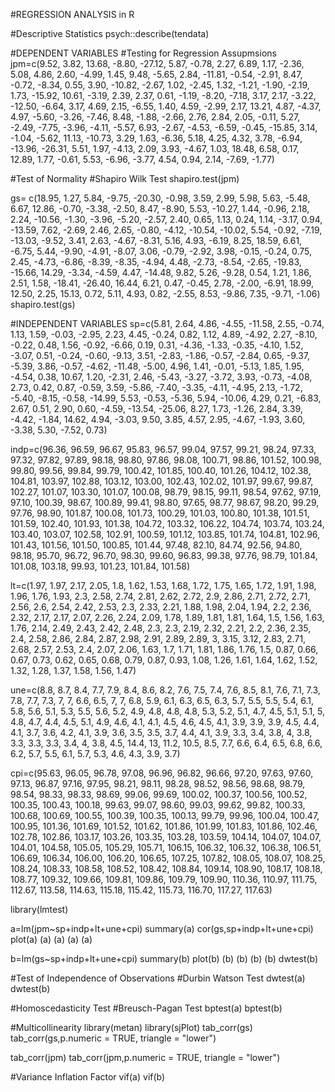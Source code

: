 #REGRESSION ANALYSIS in R

#Descriptive Statistics
psych::describe(tendata)

#DEPENDENT VARIABLES
#Testing for Regression Assupmsions
jpm=c(9.52, 3.82,	13.68,	-8.80,	-27.12,	5.87,	-0.78,	2.27,	6.89,	1.17,	-2.36,	5.08,	4.86,	2.60,	-4.99,	1.45,	9.48,	-5.65,	2.84,	-11.81,	-0.54,	-2.91,	8.47,	-0.72,	-8.34,	0.55,	3.90,	-10.82,	-2.67,	1.02,	-2.45,	1.32,	-1.21,	-1.90,	-2.19,	1.73,	-15.92,	10.61,	-3.19,	2.39,	2.37,	0.61,	-1.19,	-8.20,	-7.18,	3.17,	2.17,	-3.22,	-12.50,	-6.64,	3.17,	4.69,	2.15,	-6.55,	1.40,	4.59,	-2.99,	2.17,	13.21,	4.87,	-4.37,	4.97,	-5.60,	-3.26,	-7.46,	8.48,	-1.88,	-2.66,	2.76,	2.84,	2.05,	-0.11,	5.27,	-2.49,	-7.75,	-3.96,	-4.11,	-5.57,	6.93,	-2.67,	-4.53,	-6.59,	-0.45,	-15.85,	3.14,	-1.04,	-5.62,	11.13,	-10.73,	3.29,	1.63,	-6.36,	5.18,	4.25,	4.32,	3.78,	-6.94,	-13.96,	-26.31,	5.51,	1.97,	-4.13,	2.09,	3.93,	-4.67,	1.03,	18.48,	6.58,	0.17,	12.89,	1.77,	-0.61,	5.53,	-6.96,	-3.77,	4.54,	0.94,	2.14,	-7.69,	-1.77)

#Test of Normality #Shapiro Wilk Test
shapiro.test(jpm)

gs= c(18.95,	1.27,	5.84,	-9.75,	-20.30,	-0.98,	3.59,	2.99,	5.98,	5.63,	-5.48,	6.67,	12.86,	-0.70,	-3.38,	-2.50,	8.47, -8.90, 5.53,	-10.27,	1.44,	-0.96,	2.18,	2.24,	-10.56,	-1.30,	-3.96,	-5.20,	-2.57,	2.40,	0.65,	1.13,	0.24,	1.14,	-3.17,	0.94,	-13.59,	7.62,	-2.69,	2.46,	2.65,	-0.80,	-4.12,	-10.54,	-10.02,	5.54,	-0.92,	-7.19,	-13.03,	-9.52,	3.41,	2.63,	-4.67,	-8.31,	5.16,	4.93,	-6.19,	8.25,	18.59,	6.61,	-6.75,	5.44,	-9.90,	-4.91,	-8.07,	3.06,	-0.79,	-2.92,	3.98,	-0.15,	-0.24,	0.75,	2.45,	-4.73,	-6.86,	-8.39,	-8.35,	-4.94,	4.48,	-2.73,	-8.54,	-2.65,	-19.83,	-15.66,	14.29,	-3.34,	-4.59,	4.47,	-14.48,	9.82,	5.26,	-9.28,	0.54,	1.21,	1.86,	2.51,	1.58,	-18.41,	-26.40,	16.44,	6.21,	0.47,	-0.45,	2.78,	-2.00,	-6.91,	18.99,	12.50,	2.25,	15.13,	0.72,	5.11,	4.93,	0.82,	-2.55,	8.53,	-9.86,	7.35,	-9.71,	-1.06)
shapiro.test(gs)

#INDEPENDENT VARIABLES
sp=c(5.81,	2.64,	4.86,	-4.55,	-11.58,	2.55,	-0.74,	1.13,	1.59,	-0.03,	-2.95,	2.23,	4.45,	-0.24,	0.82,	1.12,	4.89,	-4.92,	2.27,	-8.10,	-0.22,	0.48,	1.56,	-0.92,	-6.66,	0.19,	0.31,	-4.36,	-1.33,	-0.35,	-4.10,	1.52,	-3.07,	0.51,	-0.24,	-0.60,	-9.13,	3.51,	-2.83,	-1.86,	-0.57,	-2.84,	0.65,	-9.37,	-5.39,	3.86,	-0.57,	-4.62,	-11.48,	-5.00,	4.96,	1.41,	-0.01,	-5.13,	1.85,	1.95,	-4.54,	0.38,	10.67,	1.20,	-2.31,	2.46,	-5.43,	-3.27,	-3.72,	3.93,	-0.73,	-4.08,	2.73,	0.42,	0.87,	-0.59,	3.59,	-5.86,	-7.40,	-3.35,	-4.11,	-4.95,	2.13,	-1.72,	-5.40,	-8.15,	-0.58,	-14.99,	5.53,	-0.53,	-5.36,	5.94,	-10.06,	4.29,	0.21,	-6.83,	2.67,	0.51,	2.90,	0.60,	-4.59,	-13.54,	-25.06,	8.27,	1.73,	-1.26,	2.84,	3.39,	-4.42,	-1.84,	14.62,	4.94,	-3.03,	9.50,	3.85,	4.57,	2.95,	-4.67,	-1.93,	3.60,	-3.38,	5.30,	-7.52,	0.73)

indp=c(96.36,	96.59,	96.67,	95.83,	96.57,	99.04,	97.57,	99.21,	98.24,	97.33,	97.32,	97.82,	97.89,	98.18,	98.80,	97.86,	98.08,	100.71,	98.86,	101.52,	100.98,	99.80,	99.56,	99.84,	99.79,	100.42,	101.85,	100.40,	101.26,	104.12,	102.38,	104.81,	103.97,	102.88,	103.12,	103.00,	102.43,	102.02,	101.97,	99.67,	99.87,	102.27,	101.07,	103.30,	101.07,	100.08,	98.79,	98.15,	99.11,	98.54,	97.62,	97.19,	97.10,	100.39,	98.67,	100.89,	99.41,	98.80,	97.65,	98.77,	98.67,	98.20,	99.29,	97.76,	98.90,	101.87,	100.08,	101.73,	100.29,	101.03,	100.80,	101.38,	101.51,	101.59,	102.40,	101.93,	101.38,	104.72,	103.32,	106.22,	104.74,	103.74,	103.24,	103.40,	103.07,	102.58,	102.91,	100.59,	101.12,	103.85,	101.74,	104.81,	102.96,	101.43,	101.56,	101.50,	100.85,	101.44,	97.48,	82.10,	84.74,	92.56,	94.80,	98.18,	95.70,	96.72,	96.70,	98.30,	99.60,	96.83,	99.38,	97.76,	98.79,	101.84,	101.08,	103.18,	99.93,	101.23,	101.84,	101.58)

lt=c(1.97, 1.97,	2.17,	2.05,	1.8,	1.62,	1.53,	1.68,	1.72,	1.75,	1.65,	1.72,	1.91,	1.98,	1.96,	1.76,	1.93,	2.3,	2.58,	2.74,	2.81,	2.62,	2.72,	2.9,	2.86,	2.71,	2.72,	2.71,	2.56,	2.6,	2.54,	2.42,	2.53,	2.3,	2.33,	2.21,	1.88,	1.98,	2.04,	1.94,	2.2,	2.36,	2.32,	2.17,	2.17,	2.07,	2.26,	2.24,	2.09,	1.78,	1.89,	1.81,	1.81,	1.64,	1.5,	1.56,	1.63,	1.76,	2.14,	2.49,	2.43,	2.42,	2.48,	2.3,	2.3,	2.19,	2.32,	2.21,	2.2,	2.36,	2.35,	2.4,	2.58,	2.86,	2.84,	2.87,	2.98,	2.91,	2.89,	2.89,	3,	3.15,	3.12,	2.83,	2.71,	2.68,	2.57,	2.53,	2.4,	2.07,	2.06,	1.63,	1.7,	1.71,	1.81,	1.86,	1.76,	1.5,	0.87,	0.66,	0.67,	0.73,	0.62,	0.65,	0.68,	0.79,	0.87,	0.93,	1.08,	1.26,	1.61,	1.64,	1.62,	1.52,	1.32,	1.28,	1.37,	1.58,	1.56,	1.47)
  
une=c(8.8,	8.7,	8.4,	7.7,	7.9,	8.4,	8.6,	8.2,	7.6,	7.5,	7.4,	7.6,	8.5,	8.1,	7.6,	7.1,	7.3,	7.8,	7.7,	7.3,	7,	7,	6.6,	6.5,	7,	7,	6.8,	5.9,	6.1,	6.3,	6.5,	6.3,	5.7,	5.5,	5.5,	5.4,	6.1,	5.8,	5.6,	5.1,	5.3,	5.5,	5.6,	5.2,	4.9,	4.8,	4.8,	4.8,	5.3,	5.2,	5.1,	4.7,	4.5,	5.1,	5.1,	5,	4.8,	4.7,	4.4,	4.5,	5.1,	4.9,	4.6,	4.1,	4.1,	4.5,	4.6,	4.5,	4.1,	3.9,	3.9,	3.9,	4.5,	4.4,	4.1,	3.7,	3.6,	4.2,	4.1,	3.9,	3.6,	3.5,	3.5,	3.7,	4.4,	4.1,	3.9,	3.3,	3.4,	3.8,	4,	3.8,	3.3,	3.3,	3.3,	3.4,	4,	3.8,	4.5,	14.4,	13,	11.2,	10.5,	8.5,	7.7,	6.6,	6.4,	6.5,	6.8,	6.6,	6.2,	5.7,	5.5,	6.1,	5.7,	5.3,	4.6,	4.3,	3.9,	3.7)

cpi=c(95.63,	96.05,	96.78,	97.08,	96.96,	96.82,	96.66,	97.20,	97.63,	97.60,	97.13,	96.87,	97.16,	97.95,	98.21,	98.11,	98.28,	98.52,	98.56,	98.68,	98.79,	98.54,	98.33,	98.33,	98.69,	99.06,	99.69,	100.02,	100.37,	100.56,	100.52,	100.35,	100.43,	100.18,	99.63,	99.07,	98.60,	99.03,	99.62,	99.82,	100.33,	100.68,	100.69,	100.55,	100.39,	100.35,	100.13,	99.79,	99.96,	100.04,	100.47,	100.95,	101.36,	101.69,	101.52,	101.62,	101.86,	101.99,	101.83,	101.86,	102.46,	102.78,	102.86,	103.17,	103.26,	103.35,	103.28,	103.59,	104.14,	104.07,	104.07,	104.01,	104.58,	105.05,	105.29,	105.71,	106.15,	106.32,	106.32,	106.38,	106.51,	106.69,	106.34,	106.00,	106.20,	106.65,	107.25,	107.82,	108.05,	108.07,	108.25,	108.24,	108.33,	108.58,	108.52,	108.42,	108.84,	109.14,	108.90,	108.17,	108.18,	108.77,	109.32,	109.66,	109.81,	109.86,	109.79,	109.90,	110.36,	110.97,	111.75,	112.67,	113.58,	114.63,	115.18,	115.42,	115.73,	116.70,	117.27,	117.63)

library(lmtest)

a=lm(jpm~sp+indp+lt+une+cpi)
summary(a)
cor(gs,sp+indp+lt+une+cpi)
plot(a)
(a)
(a)
(a)
(a)

b=lm(gs~sp+indp+lt+une+cpi)
summary(b)
plot(b)
(b)
(b)
(b)
(b)
dwtest(b)  

#Test of Independence of Observations #Durbin Watson Test
dwtest(a)
dwtest(b)

#Homoscedasticity Test  #Breusch-Pagan Test
bptest(a)
bptest(b)

#Multicollinearity
library(metan)
library(sjPlot)
tab_corr(gs)
tab_corr(gs,p.numeric = TRUE,
triangle = "lower")

tab_corr(jpm)
tab_corr(jpm,p.numeric = TRUE,
triangle = "lower")

#Variance Inflation Factor
vif(a)
vif(b)

